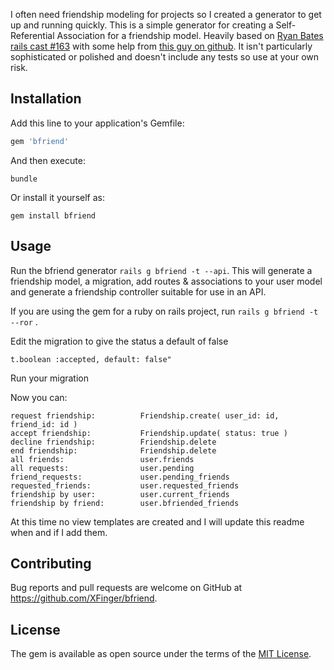 

I often need friendship modeling for projects so I created a generator to get up and running quickly. 
This is a simple generator for creating a Self-Referential Association for a friendship model. Heavily based on [Ryan Bates rails cast #163](http://railscasts.com/episodes/163-self-referential-association) with some help from [this guy on github](https://github.com/tobyond?tab=repositories). It isn't particularly sophisticated or polished and doesn't include any tests so use at your own risk. 

## Installation

Add this line to your application's Gemfile:

```ruby
gem 'bfriend'
```

And then execute:

    bundle

Or install it yourself as:

    gem install bfriend

## Usage

Run the bfriend generator `rails g bfriend -t --api`. This will generate a friendship model, a migration, add routes & associations to your user model and generate a friendship controller suitable for use in an API.

If you are using  the gem for a ruby on rails project, run `rails g bfriend -t --ror` .

Edit the migration to give the status a default of false 

    t.boolean :accepted, default: false" 

Run your migration 

Now you can:

    request friendship:          Friendship.create( user_id: id, friend_id: id )
    accept friendship:           Friendship.update( status: true )
    decline friendship:          Friendship.delete
    end friendship:              Friendship.delete
    all friends:                 user.friends
    all requests:                user.pending
    friend_requests:             user.pending_friends
    requested_friends:           user.requested_friends
    friendship by user:          user.current_friends
    friendship by friend:        user.bfriended_friends
    

At this time no view templates are created and I will update this readme when and if I add them.
 

## Contributing

Bug reports and pull requests are welcome on GitHub at https://github.com/XFinger/bfriend.

## License

The gem is available as open source under the terms of the [MIT License](http://opensource.org/licenses/MIT).